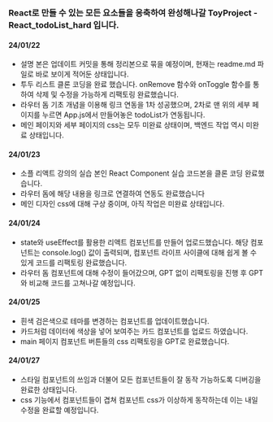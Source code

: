 ### React로 만들 수 있는 모든 요소들을 응축하여 완성해나갈 ToyProject - React_todoList_hard 입니다.

#### 24/01/22 
* 설명 본은 업데이트 커밋을 통해 정리본으로 묶을 예정이며, 현재는 readme.md 파일로 바로 보이게 적어둔 상태입니다.
* 투두 리스트 클론 코딩을 완료 했습니다. onRemove 함수와 onToggle 함수를 통하여 삭제 및 수정을 가능하게 리팩토링 완료했습니다.
* 라우터 돔 기초 개념을 이용해 링크 연동을 1차 성공했으며, 2차로 맨 위의 세부 페이지를 누르면 App.js에서 만들어놓은 todoList가 연동됩니다.
* 메인 페이지와 세부 페이지의 css는 모두 미완료 상태이며, 백엔드 작업 역시 미완료 상태입니다.

#### 24/01/23
* 소플 리액트 강의의 실습 본인 React Component 실습 코드본을 클론 코딩 완료했습니다.
* 라우터 돔에 해당 내용을 링크로 연결하여 연동도 완료했습니다
* 메인 디자인 css에 대해 구상 중이며, 아직 작업은 미완료 상태입니다.

#### 24/01/24
* state와 useEffect를 활용한 리액트 컴포넌트를 만들어 업로드했습니다. 해당 컴포넌트는 console.log() 값이 출력되며, 컴포넌트 라이프 사이클에 대해 쉽게 볼 수 있게 코드를 리팩토링 완료했습니다.
* 라우터 돔 컴포넌트에 대해 수정이 들어갔으며, GPT 없이 리팩토링을 진행 후 GPT와 비교해 코드를 고쳐나갈 예정입니다.

#### 24/01/25
* 흰색 검은색으로 테마를 변경하는 컴포넌트를 업데이트했습니다.
* 카드처럼 데이터에 색상을 넣어 보여주는 카드 컴포넌트를 업로드 하였습니다.
* main 페이지 컴포넌트 버튼들의 css 리팩토링을 GPT로 완료했습니다.

#### 24/01/27 
* 스타일 컴포넌트의 쓰임과 더불어 모든 컴포넌트들이 잘 동작 가능하도록 디버깅을 완료한 상태입니다.
* css 기능에서 컴포넌트들이 겹쳐 컴포넌트 css가 이상하게 동작하는데 이는 내일 수정을 완료할 예정입니다.
